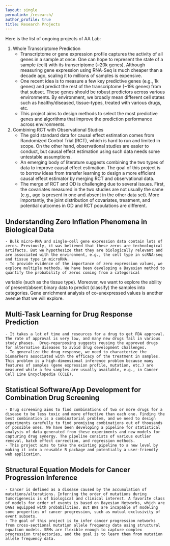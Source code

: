 ```yaml
---
layout: single 
permalink: /research/
author_profile: true
title: Research Projects
---
```

Here is the list of ongoing projects of AA Lab:

1. Whole Transcriptome Prediction
	- Transcriptome or gene expression profile captures the activity of all genes in a sample at once. One can hope to represent the state of a sample (cell) with its transcriptome (~20k genes). Although measuring gene expression using RNA-Seq is much cheaper than a decade ago, scaling it to millions of samples is expensive.
	- One recent idea is to measure a few key predictive genes (e.g., 1k genes) and predict the rest of the transcriptome (~19k genes) from that subset. These genes should be robust predictors across various environments. By environment, we broadly mean different cell states such as healthy/diseased, tissue-types, treated with various drugs, etc.
	- This project aims to design methods to select the most predictive genes and algorithms that improve the prediction performance across environments.
2. Combining RCT with Observational Studies
	- The gold standard data for causal effect estimation comes from Randomized Control Trial (RCT), which is hard to run and limited in scope. On the other hand, observational studies are easier to conduct, but causal effect estimation using such data needs some untestable assumptions.
	- An emerging body of literature suggests combining the two types of data to improve causal effect estimation. The goal of this project is to borrow ideas from transfer learning to design a more efficient causal effect estimator by merging RCT and observational data.
	- The merge of RCT and OD is challenging due to several issues. First, the covariates measured in the two studies are not usually the same (e.g., age is present in one and absent in the other data set). More importantly, the joint distribution of covariates, treatment, and potential outcomes in OD and RCT populations are different.
	
## Understanding Zero Inflation Phenomena in Biological Data

	- Bulk micro-RNA and single-cell gene expression data contain lots of zeros. Previously, it was believed that these zeros are technological artifacts. But we hypothesize that they are biologically relevant and are associated with the environment, e.g., the cell type in scRNA-seq and tissue type in microRNA.
	- To provide evidence of the importance of zero expression values, we explore multiple methods. We have been developing a Bayesian method to quantify the probability of zeros coming from a categorical
variable (such as the tissue type). Moreover, we want to explore the ability of present/absent binary data to predict (classify) the samples into categories. Gene enrichment analysis of co-unexpressed values is another avenue that we will explore.  

## Multi-Task Learning for Drug Response Prediction

	- It takes a lot of time and resources for a drug to get FDA approval. The rate of approval is very low, and many new drugs fail in various study phases.  Drug-repurposing suggests reusing the approved drugs for alternative diseases to avoid drug development challenges.
	- To generalize the drug response, we need to characterize the biomarkers associated with the efficacy of the treatment in samples. This problem is a high-dimensional inference problem because many features of samples (gene expression profile, mutation, etc.) are measured while a few samples are usually available, e.g., in Cancer Cell Line Encyclopedia (CCLE).
	
## Statistical Software/App Development for Combination Drug Screening

	- Drug screening aims to find combinations of two or more drugs for a disease to be less toxic and more effective than each one. Finding the best combination is a combinatorial problem, and we need to design experiments carefully to find promising combinations out of thousands of possible ones. We have been developing a pipeline for statistical analysis of data generated from these experiments and new models for capturing drug synergy. The pipeline consists of various outlier removal, batch effect correction, and regression methods.
	- This project aims to take the existing pipeline to a new level by making it into a reusable R package and potentially a user-friendly web application.
	
## Structural Equation Models for Cancer Progression Inference 

	- Cancer is defined as a disease caused by the accumulation of mutations/alterations. Inferring the order of mutations during tumorigenesis is of biological and clinical interest. A favorite class of models for order of events is based on Bayesian Networks, which are DAGs equipped with probabilities. But BNs are incapable of modeling some properties of cancer progression, such as mutual exclusivity of event subsets.
	- The goal of this project is to infer cancer progression networks from cross-sectional mutation allele frequency data using structural equation models. SEMs are flexible enough to capture complex progression trajectories, and the goal is to learn them from mutation allele frequency data.

